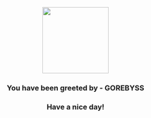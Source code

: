 <p align="center">
            <img src="https://raw.githubusercontent.com/PokeAPI/sprites/master/sprites/pokemon/368.png" width="150" height="150">
          </p>
          <h3 align="center">You have been greeted by - <b>GOREBYSS</b></h3>
          <h3 align="center">Have a nice day!</h3>
